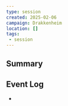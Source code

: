 ```yaml
---
type: session
created: 2025-02-06
campaign: Drakkenheim
location: []
tags:
 - session
---
```



## Summary

## Event Log

- 


